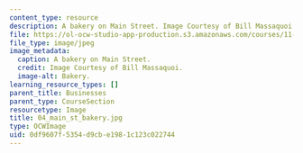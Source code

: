 ```yaml
---
content_type: resource
description: A bakery on Main Street. Image Courtesy of Bill Massaquoi.
file: https://ol-ocw-studio-app-production.s3.amazonaws.com/courses/11-945-springfield-studio-fall-2005/0df9607f5354d9cbe1981c123c022744_04_main_st_bakery.jpg
file_type: image/jpeg
image_metadata:
  caption: A bakery on Main Street.
  credit: Image Courtesy of Bill Massaquoi.
  image-alt: Bakery.
learning_resource_types: []
parent_title: Businesses
parent_type: CourseSection
resourcetype: Image
title: 04_main_st_bakery.jpg
type: OCWImage
uid: 0df9607f-5354-d9cb-e198-1c123c022744
---
```

